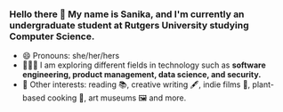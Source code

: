 ### Hello there 👋 My name is Sanika, and I'm currently an undergraduate student at Rutgers University studying Computer Science.

- 😄  Pronouns: she/her/hers
- 👩🏽‍💻 I am exploring different fields in technology such as **software engineering, product management, data science, and security.**
- 💭  Other interests: reading 📚, creative writing 🖋️, indie films 🎥, plant-based cooking 🌱, art museums 🖼️  and more.

